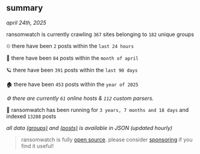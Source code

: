 
## summary
_april 24th, 2025_

ransomwatch is currently crawling `367` sites belonging to `182` unique groups

⏲ there have been `2` posts within the `last 24 hours`

🦈 there have been `84` posts within the `month of april`

🪐 there have been `391` posts within the `last 90 days`

🏚 there have been `453` posts within the `year of 2025`

_⚙️ there are currently `61` online hosts & `112` custom parsers._

🦕 ransomwatch has been running for `3 years, 7 months and 18 days` and indexed `13288` posts

_all data  [(groups)](http://ransomwhat.telemetry.ltd/groups) and [(posts)](http://ransomwhat.telemetry.ltd/posts) is available in JSON (updated hourly)_

> ransomwatch is fully [open source](https://github.com/joshhighet/ransomwatch#ransomwatch--). please consider [sponsoring](https://github.com/sponsors/joshhighet) if you find it useful!
